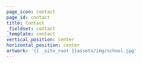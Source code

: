 ```yaml
---
page_icon: contact
page_id: contact
title: Contact
_fieldset: contact
_template: contact
vertical_position: center
horizontal_position: center
artwork: '{{ _site_root }}assets/img/school.jpg'
---
```

